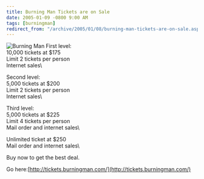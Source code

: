 ```yaml
---
title: Burning Man Tickets are on Sale
date: 2005-01-09 -0800 9:00 AM
tags: [burningman]
redirect_from: "/archive/2005/01/08/burning-man-tickets-are-on-sale.aspx/"
---
```


![Burning Man](/images/burningman.jpg) First level:\
 10,000 tickets at \$175\
 Limit 2 tickets per person\
 Internet sales\

Second level:\
 5,000 tickets at \$200\
 Limit 2 tickets per person\
 Internet sales\

Third level:\
 5,000 tickets at \$225\
 Limit 4 tickets per person\
 Mail order and internet sales\

Unlimited ticket at \$250\
 Mail order and internet sales\

Buy now to get the best deal.

Go here:[http://tickets.burningman.com/](http://tickets.burningman.com/)

